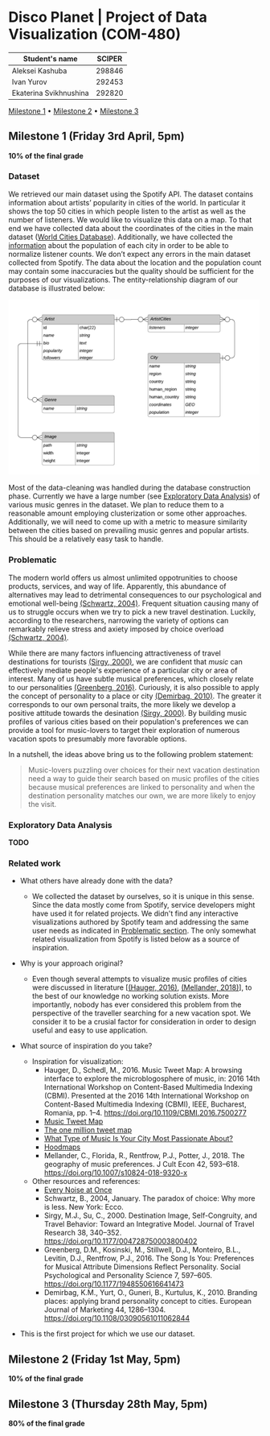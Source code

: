 # Disco Planet | Project of Data Visualization (COM-480)

| Student's name | SCIPER |
| -------------- | ------ |
| Aleksei Kashuba| 298846 |
| Ivan Yurov | 292453 |
| Ekaterina Svikhnushina | 292820 |

[Milestone 1](#milestone-1-friday-3rd-april-5pm) • [Milestone 2](#milestone-2-friday-1st-may-5pm) • [Milestone 3](#milestone-3-thursday-28th-may-5pm)

## Milestone 1 (Friday 3rd April, 5pm)
**10% of the final grade**

### Dataset
We retrieved our main dataset using the Spotify API. The dataset contains information about artists’ popularity in cities of the world. In particular it shows the top 50 cities in which people listen to the artist as well as the number of listeners. We would like to visualize this data on a map. To that end we have collected data about the coordinates of the cities in the main dataset ([World Cities Database](https://simplemaps.com/data/world-cities)). Additionally, we have collected the [information](https://public.opendatasoft.com/explore/dataset/worldcitiespop/information/?disjunctive.country&sort=population&q=Newtownabbey&location=22,51,4.13333&basemap=jawg.streets)  about the population of each city in order to be able to normalize listener counts. We don’t expect any errors in the main dataset collected from Spotify. The data about the location and the population count may contain some inaccuracies but the quality should be sufficient for the purposes of our visualizations. The entity-relationship diagram of our database is illustrated below:

<img src="images/er_diagram_2.png" alt="ER Diagram" width="500"/>

Most of the data-cleaning was handled during the database construction phase. Currently we have a large number (see [Exploratory Data Analysis](#exploratory-data-analysis)) of various music genres in the dataset. We plan to reduce them to a reasonable amount employing clusterization or some other approaches. Additionally, we will need to come up with a metric to measure similarity between the cities based on prevailing music genres and popular artists. This should be a relatively easy task to handle.


### Problematic

The modern world offers us almost unlimited oppotrunities to choose products,
services, and way of life. Apparently, this abundance of alternatives may lead to
detrimental consequences to our psychological and emotional well-being [(Schwartz, 2004)](#Schwartz-2004). Frequent situation causing many of us to struggle occurs
when we try to pick a new travel destination. Luckily, according to the researchers,
narrowing the variety of options can remarkably relieve stress and axiety
imposed by choice overload [(Schwartz, 2004)](#Schwartz-2004).

While there are many factors influencing attractiveness of travel destinations for
tourists [(Sirgy, 2000)](#Sirgy-2000), we are confident that _music_ can effectively
mediate people's experience of a particular city or area of interest. Many of us have
subtle musical preferences, which closely relate to our personalities [(Greenberg, 2016)](#Greenberg-2016). Curiously, it is also possible to apply the concept of
personality to a place or city [(Demirbag, 2010)](#Demirbag-2010). The greater it
corresponds to our own personal traits, the more likely we develop a positive attitude
towards the desination [(Sirgy, 2000)](#Sirgy-2000). By building music profiles of
various cities based on their population's preferences we can provide a tool for
music-lovers to target their exploration of numerous vacation spots to presumably
more favorable options.

In a nutshell, the ideas above bring us to the following problem statement:

> Music-lovers puzzling over choices for their next vacation destination need a way to guide their search based on music profiles of the cities because musical preferences are linked to personality and when the destination personality matches our own, we are more likely to enjoy the visit.


### Exploratory Data Analysis
**TODO**

### Related work
- What others have already done with the data?
  - We collected the dataset by ourselves, so it is unique in this sense. Since the data
mostly come from Spotify, service developers might have used it for related projects. We
didn't find any interactive visualizations authored by Spotify team and addressing the
same user needs as indicated in [Problematic section](#problematic). The only somewhat
related visualization from Spotify is listed below as a source of inspiration.


- Why is your approach original?
  - Even though several attempts to visualize music profiles of cities were discussed
in literature [[(Hauger, 2016)](#Hauger-2016), [(Mellander, 2018)](#Mellander-2018)], to the
best of our knowledge no working solution exists. More importantly, nobody has ever
considered this problem from the perspective of the traveller searching for a new
vacation spot. We consider it to be a crusial factor for consideration in order to
design useful and easy to use application.


- What source of inspiration do you take?
  - Inspiration for visualization:
    - <a name="Hauger-2016"></a> Hauger, D., Schedl, M., 2016. Music Tweet Map: A browsing interface to explore the microblogosphere of music, in: 2016 14th International Workshop on Content-Based Multimedia Indexing (CBMI). Presented at the 2016 14th International Workshop on Content-Based Multimedia Indexing (CBMI), IEEE, Bucharest, Romania, pp. 1–4. https://doi.org/10.1109/CBMI.2016.7500277
    - [Music Tweet Map](http://www.cp.jku.at/projects/MusicTweetMap/)
    - [The one million tweet map](https://onemilliontweetmap.com/)
    - [What Type of Music Is Your City Most Passionate About?](https://time.com/37332/music-preference-maps/)
    - [Hoodmaps](https://hoodmaps.com/)
    - <a name="Mellander-2018"></a> Mellander, C., Florida, R., Rentfrow, P.J., Potter, J., 2018. The geography of music preferences. J Cult Econ 42, 593–618. https://doi.org/10.1007/s10824-018-9320-x
  - Other resources and references:
    - [Every Noise at Once](http://everynoise.com/)
    - <a name="Schwartz-2004"></a> Schwartz, B., 2004, January. The paradox of choice: Why more is less. New York: Ecco.
    - <a name="Sirgy-2000"></a> Sirgy, M.J., Su, C., 2000. Destination Image, Self-Congruity, and Travel Behavior: Toward an Integrative Model. Journal of Travel Research 38, 340–352. https://doi.org/10.1177/004728750003800402
    - <a name="Greenberg-2016"></a> Greenberg, D.M., Kosinski, M., Stillwell, D.J., Monteiro, B.L., Levitin, D.J., Rentfrow, P.J., 2016. The Song Is You: Preferences for Musical Attribute Dimensions Reflect Personality. Social Psychological and Personality Science 7, 597–605. https://doi.org/10.1177/1948550616641473
    - <a name="Demirbag-2010"></a> Demirbag, K.M., Yurt, O., Guneri, B., Kurtulus, K., 2010. Branding places: applying brand personality concept to cities. European Journal of Marketing 44, 1286–1304. https://doi.org/10.1108/03090561011062844


- This is the first project for which we use our dataset.

## Milestone 2 (Friday 1st May, 5pm)

**10% of the final grade**




## Milestone 3 (Thursday 28th May, 5pm)

**80% of the final grade**
